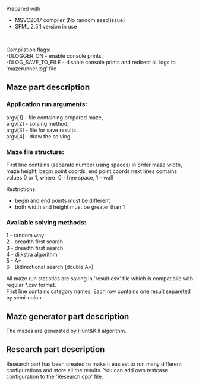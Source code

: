 Prepared with
- MSVC2017 compiler (No random seed issue)
- SFML 2.5.1 version in use
<br />

Compilation flags:<br />
-DLOGGER_ON  -  enable console prints,<br />
-DLOG_SAVE_TO_FILE  -  disable console prints
 and redirect all logs to 'mazerunner.log' file
<br />

<h2>Maze part description</h2>

<h3>


Application run arguments:</h3>
argv[1] - file containing prepared maze,<br />
argv[2] - solving method,<br />
argv[3] - file for save results <optional>,<br />
argv[4] - draw the solving <optional><br />

<h3>Maze file structure:
</h3>
First line contains (separate number using spaces) in order maze width, maze height, begin point coords, end point coords
next <height> lines contains <width> values 0 or 1, where: 0 - free space, 1 - wall
<br/>

Restrictions:<br />
- begin and end points must be different<br />
- both width and height must be greater than 1<br />

<h3>Available solving methods:</h3>
1  -  random way<br />
2  -  breadth first search<br />
3  -  dreadth first search<br />
4  -  dijkstra algorithm<br />
5  -  A*<br />
6  -  Bidirectional search (double A*)<br />

All maze run statistics are saving in 'result.csv' file which is compatibile with regular *.csv format.<br />
First line contains category names. Each row contains one result separeted by semi-colon.<br />

<h2>Maze generator part description</h2>
The mazes are generated by Hunt&Kill algorithm.
<br/>

<h2>Research part description</h2>
Research part has been created to make it easiest to run many different configurations and store all the results.
You can add own testcase configuration to the 'Research.cpp' file.